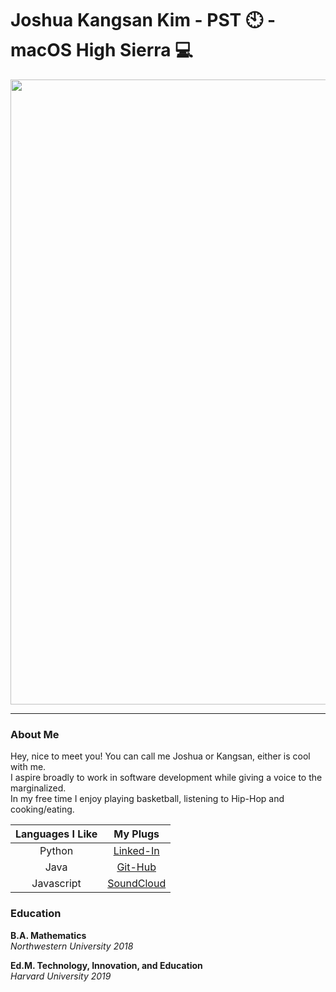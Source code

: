 # Joshua Kangsan Kim - PST :clock10: - macOS High Sierra :computer:

<img src="https://odis.homeaway.com/odis/destination/2b4108ba-cbdb-4505-8950-57b997042ef9.hw1.jpg" width = "1000"/>

---

### About Me
Hey, nice to meet you!  You can call me Joshua or Kangsan, either is cool with me.  
I aspire broadly to work in software development while giving a voice to the marginalized.  
In my free time I enjoy playing basketball, listening to Hip-Hop and cooking/eating.

| Languages I Like | My Plugs |
|:-:|:-:|
| Python |[Linked-In](https://www.linkedin.com/in/kimkangsan/) |
| Java | [Git-Hub](https://github.com/jimkosh) |
| Javascript| [SoundCloud](https://soundcloud.com/kangsanoise) |

### Education 
__B.A. Mathematics__  
_Northwestern University 2018_  

__Ed.M. Technology, Innovation, and Education__  
_Harvard University 2019_  
